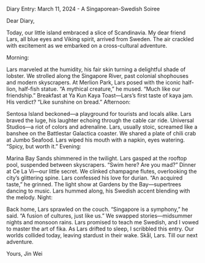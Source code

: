 Diary Entry: March 11, 2024 - A Singaporean-Swedish Soiree

Dear Diary,

Today, our little island embraced a slice of Scandinavia. My dear friend Lars, all blue eyes and Viking spirit, arrived from Sweden. The air crackled with excitement as we embarked on a cross-cultural adventure.

Morning:

Lars marveled at the humidity, his fair skin turning a delightful shade of lobster. We strolled along the Singapore River, past colonial shophouses and modern skyscrapers.
At Merlion Park, Lars posed with the iconic half-lion, half-fish statue. “A mythical creature,” he mused. “Much like our friendship.”
Breakfast at Ya Kun Kaya Toast—Lars’s first taste of kaya jam. His verdict? “Like sunshine on bread.”
Afternoon:

Sentosa Island beckoned—a playground for tourists and locals alike. Lars braved the luge, his laughter echoing through the cable car ride.
Universal Studios—a riot of colors and adrenaline. Lars, usually stoic, screamed like a banshee on the Battlestar Galactica coaster.
We shared a plate of chili crab at Jumbo Seafood. Lars wiped his mouth with a napkin, eyes watering. “Spicy, but worth it.”
Evening:

Marina Bay Sands shimmered in the twilight. Lars gasped at the rooftop pool, suspended between skyscrapers. “Swim here? Are you mad?”
Dinner at Ce La Vi—our little secret. We clinked champagne flutes, overlooking the city’s glittering spine. Lars confessed his love for durian. “An acquired taste,” he grinned.
The light show at Gardens by the Bay—supertrees dancing to music. Lars hummed along, his Swedish accent blending with the melody.
Night:

Back home, Lars sprawled on the couch. “Singapore is a symphony,” he said. “A fusion of cultures, just like us.”
We swapped stories—midsummer nights and monsoon rains. Lars promised to teach me Swedish, and I vowed to master the art of fika.
As Lars drifted to sleep, I scribbled this entry. Our worlds collided today, leaving stardust in their wake.
Skål, Lars. Till our next adventure.

Yours, Jin Wei